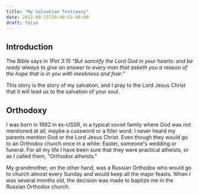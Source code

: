 ```yaml
---
title: "My Salvation Testimony"
date: 2022-09-15T19:49:53-06:00
draft: false
---
```

## Introduction
The Bible says in *1Pet 3:15 "But sanctify the Lord God in your hearts: and be ready always to give an answer to every man that asketh you a reason of the hope that is in you with meekness and fear:"*

This story is the story of my salvation, and I pray to the Lord Jesus Christ that it will lead us to the salvation of your soul.

## Orthodoxy
I was born in 1982 in ex-USSR, in a typical soviet family where God was not mentioned at all, maybe a cussword or a filler word. I never heard my parents mention God or the Lord Jesus Christ. Even though they would go to an Orthodox church once in a while: Easter, someone's wedding or funeral. For all my life I have been sure that they were practical atheists, or as I called them, "Orthodox atheists."

My grandmother, on the other hand, was a Russian Orthodox who would go to church almost every Sunday and would keep all the major feasts. When I was several months old, the decision was made to baptize me in the Russian Orthodox church. 